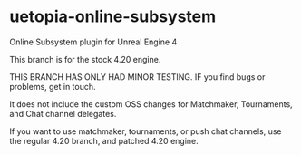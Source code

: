# uetopia-online-subsystem
Online Subsystem plugin for Unreal Engine 4

This branch is for the stock 4.20 engine.

THIS BRANCH HAS ONLY HAD MINOR TESTING.  IF you find bugs or problems, get in touch.

It does not include the custom OSS changes for Matchmaker, Tournaments, and Chat channel delegates.

If you want to use matchmaker, tournaments, or push chat channels, use the regular 4.20 branch, and patched 4.20 engine.
